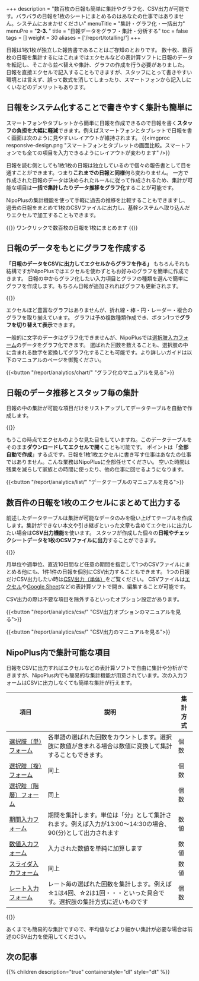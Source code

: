 +++
description = "数百枚の日報も簡単に集計やグラフ化、CSV出力が可能です。バラバラの日報を1枚のシートにまとめるのはあなたの仕事ではありません。システムにおまかせください"
menuTitle = "集計・グラフ化・一括出力"
menuPre = "<b>2-3. </b>"
title = "日報データをグラフ・集計・分析する"
toc = false
tags = []
weight = 30
aliases = ['/report/totalling/']
+++

日報は1枚1枚が独立した報告書であることはご存知のとおりです。
数十枚、数百枚の日報を集計するにはこれまではエクセルなどの表計算ソフトに日報のデータを転記し、そこから並べ替えや集計、グラフの作成を行う必要がありました。
日報を直接エクセルで記入することもできますが、スタッフにとって書きやすい環境とは言えず、誤って数式を消してしまったり、スマートフォンから記入しにくいなどのデメリットもあります。

## 日報をシステム化することで書きやすく集計も簡単に

スマートフォンやタブレットから簡単に日報を作成できるので日報を書く**スタッフの負担を大幅に軽減**できます。例えばスマートフォンとタブレットで日報を書く画面は次のように見やすいレイアウトが維持されます。
{{<imgproc responsive-design.png "スマートフォンとタブレットの画面比較。スマートフォンでも全ての項目を入力できるようにレイアウトが変わります" />}}

日報を読む側としても1枚1枚の日報は独立しているので個々の報告書として目を通すことができます。つまり**これまでの日報と同様**何ら変わりません。
一方で作成された日報のデータは決められたルールに従って作成されるため、集計が可能な項目は**一括で集計したりデータ推移をグラフ化**することが可能です。

NipoPlusの集計機能を使って手軽に過去の推移を比較することもできますし、過去の日報をまとめて1枚のCSVファイルに出力し、基幹システムへ取り込んだりエクセルで加工することもできます。

{{<alice pos="right" icon="here">}}
ワンクリックで数百枚の日報を1枚にまとめます
{{</alice>}}

## 日報のデータをもとにグラフを作成する

**「日報のデータをCSVに出力してエクセルからグラフを作る」**
もちろんそれも結構ですがNipoPlusではエクセルを使わずともお好みのグラフを簡単に作成できます。
日報の中からグラフ化したい入力項目とグラフの種類を選んで簡単にグラフを作成します。もちろん日報が追加されればグラフも更新されます。

{{<icatch filename="chart" msg="日報をグラフ化して 視覚的に分析が可能" title="日報をグラフ化する" desc="日報をグラフ化する" fontsize="30px" alice="guide" >}}


エクセルほど豊富なグラフはありませんが、折れ線・棒・円・レーダー・複合のグラフを取り揃えています。
グラフは予め複数種類作成でき、ボタン1つで**グラフを切り替えて表示**できます。

一般的に文字のデータはグラフ化できませんが、NipoPlusでは[選択肢入力フォーム](/org/groupsetting/template/select/)のデータをグラフ化できます。
選ばれた回数を数えることも、選択肢の中に含まれる数字を変換してグラフ化することも可能です。より詳しいガイドは以下のマニュアルのページを御覧ください。

{{<button "/report/analytics/chart/" "グラフ化のマニュアルを見る">}}

## 日報のデータ推移とスタッフ毎の集計

日報の中の集計が可能な項目だけをリストアップしてデータテーブルを自動で作成します。

{{<icatch filename="past-data" msg="同種日報の前回 と今回の比較も簡単" title="日報を一覧表にして過去と比較する" desc="過去データ推移を使えば前回との比較、前々回との比較も一目瞭然です" fontsize="30px" alice="ok" >}}



もうこの時点でエクセルのような見た目をしていますね。このデータテーブルをそのまま**ダウンロードしてエクセルで開く**ことも可能です。
ポイントは「**全部自動で作成**」する点です。日報を1枚1枚エクセルに書き写す仕事はあなたの仕事ではありません。こんな業務はNipoPlusに全部任せてください。
空いた時間は残業を減らして家族との時間に使ったり、他の仕事に回せるようになります。

{{<button "/report/analytics/list/" "データテーブルのマニュアルを見る">}}


## 数百件の日報を1枚のエクセルにまとめて出力する

前述したデータテーブルは集計が可能なデータのみを吸い上げてテーブルを作成します。集計ができない本文や引き継ぎといった文章も含めてエクセルに出力したい場合は**CSV出力機能**を使います。
スタッフが作成した個々の**日報やチェックシートデータを1枚のCSVファイルに出力**することができます。

{{<icatch filename="csv" msg="日報をCSV出力し 表計算ソフトで開く" title="日報をグラフ化する" desc="日報をグラフ化する" fontsize="30px" alice="guide" >}}


月単位や週単位、直近10日間など任意の期間を指定して1つのCSVファイルにまとめる他にも、1件1件の日報を個別にCSV出力することもできます。
1つの日報だけCSV出力したい時は[CSV出力（単体）](/report/read/csv/)をご覧ください。
CSVファイルは[エクセル](https://www.microsoft.com/ja-jp/microsoft-365/excel)や[Google Sheet](https://www.google.com/intl/ja_jp/sheets/about/)などの表計算ソフトで開き、編集することが可能です。

CSV出力の際は不要な項目を除外するといったオプション設定があります。

{{<button "/report/analytics/csv/" "CSV出力オプションのマニュアルを見る">}}


{{<button "/report/analytics/csv/" "CSV出力のマニュアルを見る">}}


## NipoPlus内で集計可能な項目

日報をCSVに出力すればエクセルなどの表計算ソフトで自由に集計や分析ができますが、NipoPlus内でも簡易的な集計機能が用意されています。次の入力フォームはCSVに出力しなくても簡単な集計が行えます。

|項目|説明|集計方式|
|---|---|---|
|[選択肢（単）フォーム](/org/groupsetting/template/select/)|各単語の選ばれた回数をカウントします。選択肢に数値が含まれる場合は数値に変換して集計することもできます。|個数|
|[選択肢（複）フォーム](/org/groupsetting/template/select2/)|同上|個数|
|[選択肢（階層）フォーム](/org/groupsetting/template/selectcalc/)|同上|個数|
|[期間入力フォーム](/org/groupsetting/template/datetimes/)|期間を集計します。単位は「分」として集計されます。例えば入力が13:00〜14:30の場合、90(分)として出力されます|数値|
|[数値入力フォーム](/org/groupsetting/template/math/)|入力された数値を単純に加算します|数値|
|[スライダ入力フォーム](/org/groupsetting/template/step/)|同上|数値|
|[レート入力フォーム](/org/groupsetting/template/rate/)|レート毎の選ばれた回数を集計します。例えば☆1は4回、☆2は1回・・・といった具合です。選択肢の集計方式に近いものです|個数|

{{<appscreen filename="calc" title="すべて集計が可能です" desc="集計が可能な入力フォームのみで構成されたチェックシートのテンプレート例" >}}

あくまでも簡易的な集計ですので、平均値などより細かい集計が必要な場合は前述のCSV出力を使用してください。

## 次の記事

{{% children description="true" containerstyle="dl" style="dt" %}}
